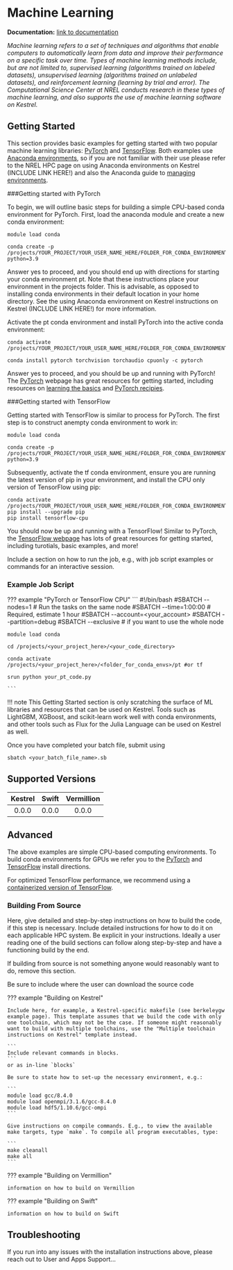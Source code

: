 # Machine Learning

**Documentation:** [ link to documentation](https://nrel.gov)

*Machine learning refers to a set of techniques and algorithms that enable computers to automatically learn from data and improve their performance on a specific task over time. Types of machine learning methods include, but are not limited to, supervised learning (algorithms trained on labeled datasets), unsupervised learning (algorithms trained on unlabeled datasets), and reinforcement learning (learning by trial and error). The Computational Science Center at NREL conducts research in these types of machine learning, and also supports the use of machine learning software on Kestrel.*

## Getting Started

This section provides basic examples for getting started with two popular machine learning libraries: [PyTorch](https://pytorch.org/) and [TensorFlow](https://www.tensorflow.org/). Both examples use [Anaconda environments](https://www.anaconda.com/), so if you are not familiar with their use please refer to the NREL HPC page on using Anaconda environments on Kestrel (INCLUDE LINK HERE!) and also the Anaconda guide to [managing environments](https://conda.io/projects/conda/en/latest/user-guide/tasks/manage-environments.html). 

###Getting started with PyTorch

To begin, we will outline basic steps for building a simple CPU-based conda environment for PyTorch. First, load the anaconda module and create a new conda environment:
```
module load conda

conda create -p /projects/YOUR_PROJECT/YOUR_USER_NAME_HERE/FOLDER_FOR_CONDA_ENVIRONMENTS/pt python=3.9
```
Answer yes to proceed, and you should end up with directions for starting your conda environment pt. Note that these instructions place your environment in the projects folder. This is advisable, as opposed to installing conda environments in their default location in your home directory. See the using Anaconda environment on Kestrel instructions on Kestrel (INCLUDE LINK HERE!) for more information.

Activate the pt conda environment and install PyTorch into the active conda environment:
```
conda activate /projects/YOUR_PROJECT/YOUR_USER_NAME_HERE/FOLDER_FOR_CONDA_ENVIRONMENTS/pt

conda install pytorch torchvision torchaudio cpuonly -c pytorch
```
Answer yes to proceed, and you should be up and running with PyTorch! The [PyTorch](https://pytorch.org/) webpage has great resources for getting started, including resources on [learning the basics](https://pytorch.org/tutorials/beginner/basics/intro.html) and [PyTorch recipies](https://pytorch.org/tutorials/recipes/recipes_index.html).

###Getting started with TensorFlow

Getting started with TensorFlow is similar to process for PyTorch. The first step is to construct anempty conda environment to work in:
```
module load conda

conda create -p /projects/YOUR_PROJECT/YOUR_USER_NAME_HERE/FOLDER_FOR_CONDA_ENVIRONMENTS/tf python=3.9
```
Subsequently, activate the tf conda environment, ensure you are running the latest version of pip in your environment, and install the CPU only version of TensorFlow using pip:
```
conda activate /projects/YOUR_PROJECT/YOUR_USER_NAME_HERE/FOLDER_FOR_CONDA_ENVIRONMENTS/tf
pip install --upgrade pip
pip install tensorflow-cpu
```
You should now be up and running with a TensorFlow! Similar to PyTorch, the [TensorFlow webpage](https://www.tensorflow.org/learn) has lots of great resources for getting started, including turotials, basic examples, and more! 

Include a section on how to run the job, e.g., with job script examples or commands for an interactive session.

### Example Job Script

??? example "PyTorch or TensorFlow CPU"
	```
	#!/bin/bash 
	#SBATCH --nodes=1			# Run the tasks on the same node
	#SBATCH --time=1:00:00			# Required, estimate 1 hour
	#SBATCH --account=<your_account>
	#SBATCH --partition=debug
	#SBATCH --exclusive			# if you want to use the whole node

	module load conda 

	cd /projects/<your_project_here>/<your_code_directory>

	conda activate /projects/<your_project_here>/<folder_for_conda_envs>/pt #or tf

	srun python your_pt_code.py

	```
!!! note
	This Getting Started section is only scratching the surface of ML libraries and resources that can be used on Kestrel. Tools such as LightGBM, XGBoost, and scikit-learn work well with conda environments, and other tools such as Flux for the Julia Language can be used on Kestrel as well.

Once you have completed your batch file, submit using
```
sbatch <your_batch_file_name>.sb
```

## Supported Versions

| Kestrel | Swift | Vermillion |
|:-------:|:-----:|:----------:|
| 0.0.0   | 0.0.0 | 0.0.0      |

## Advanced

The above examples are simple CPU-based computing environments. To build conda environments for GPUs we refer you to the [PyTorch](https://pytorch.org/get-started/locally/) and [TensorFlow](https://www.tensorflow.org/install) install directions. 

For optimized TensorFlow performance, we recommend using a [containerized version of TensorFlow](https://). 

### Building From Source

Here, give detailed and step-by-step instructions on how to build the code, if this step is necessary. Include detailed instructions for how to do it on each applicable HPC system. Be explicit in your instructions. Ideally a user reading one of the build sections can follow along step-by-step
and have a functioning build by the end.

If building from source is not something anyone would reasonably want to do, remove this section.

Be sure to include where the user can download the source code

??? example "Building on Kestrel"

	Include here, for example, a Kestrel-specific makefile (see berkeleygw example page). This template assumes that we build the code with only one toolchain, which may not be the case. If someone might reasonably want to build with multiple toolchains, use the "Multiple toolchain instructions on Kestrel" template instead.
	
	```
	Include relevant commands in blocks.
	```
	or as in-line `blocks`

	Be sure to state how to set-up the necessary environment, e.g.:

	```
	module load gcc/8.4.0
	module load openmpi/3.1.6/gcc-8.4.0
	module load hdf5/1.10.6/gcc-ompi
	```

	Give instructions on compile commands. E.g., to view the available make targets, type `make`. To compile all program executables, type:

	```
	make cleanall
	make all
	```
	
??? example "Building on Vermillion"

	information on how to build on Vermillion

??? example "Building on Swift"

	information on how to build on Swift


## Troubleshooting

If you run into any issues with the installation instructions above, please reach out to User and Apps Support...
